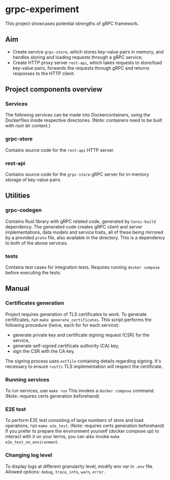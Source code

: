 # grpc-experiment
This project showcases potential strengths of gRPC framework.

## Aim
- Create service `grpc-store`, which stores key-value pairs in memory, and handles storing and loading requests through a gRPC service;
- Create HTTP proxy server `rest-api`, which takes requests to store/load key-value pairs, forwards the requests through gRPC and returns responses to the HTTP client.

## Project components overview
### Services
The following services can be made into Dockercontainers, using the Dockerfiles inside respective directories.
(Note: containers need to be built with root dir context.)
### grpc-store
Contains source code for the `rest-api` HTTP server.
### rest-api
Contains source code for the `grpc-store` gRPC server for in-memory storage of key-value pairs.

## Utilities
### grpc-codegen
Contains Rust library with gRPC related code, generated by `tonic-build` dependency.
The generated code creates gRPC client and server implementations, data models and service traits, all of these being mirrored
by a provided `proto` file, also available in the directory.
This is a dependency to both of the above services.
### tests
Contains test cases for integration tests. Requires running `docker compose` before executing the tests.

## Manual

### Certificates generation
Project requires generation of TLS certificates to work.
To generate certificates, run `make generate_certificates`.
This script performs the following procedure (twice, each for for each service):
- generate private key and certificate signing request (CSR) for the service,
- generate self-signed certificate authority (CA) key,
- sign the CSR with the CA key.

The signing process uses `extfile` containing details regarding signing. 
It's necessary to ensure `rustls` TLS implementation will respect the certificate.

### Running services
To run services, use `make run` This invokes a `docker compose` command.
(Note: requires certs generation beforehand)

### E2E test
To perform E2E test consisting of large numbers of store and load operations, 
run `make e2e_test`. (Note: requires certs generation beforehand)
If you prefer to prepare the environment yourself (docker compose up) to interact with it on your terms,
you can also invoke `make e2e_test_no_environment`.

### Changing log level
To display logs at different granularity level, modify env var in `.env` file.
Allowed options: `debug`, `trace`, `info`, `warn`, `error`.
